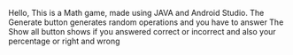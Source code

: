 Hello,
This is a Math game, made using JAVA and Android Studio. 
The Generate button generates random operations and you have to answer
The Show all button shows if you answered correct or incorrect and also your percentage or right and wrong
